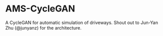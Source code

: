 # AMS-CycleGAN
A CycleGAN for automatic simulation of driveways. Shout out to Jun-Yan Zhu (@junyanz) for the architecture.
